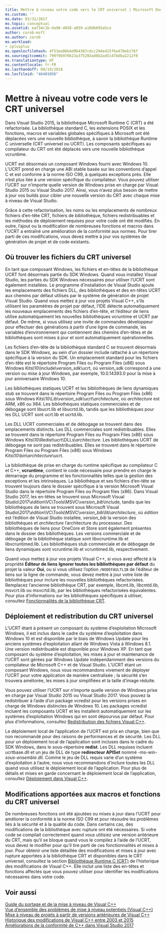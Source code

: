 ```yaml
---
title: Mettre à niveau votre code vers le CRT universel | Microsoft Docs
ms.custom: ''
ms.date: 03/31/2017
ms.topic: conceptual
ms.assetid: eaf34c1b-da98-4058-a059-a10db693a5ce
author: corob-msft
ms.author: corob
ms.workload:
- cplusplus
ms.openlocfilehash: 4f53ee06b4d964307cdcc294e415f6e470eb176f
ms.sourcegitcommit: 799f9b976623a375203ad8b2ad5147bd6a2212f0
ms.translationtype: HT
ms.contentlocale: fr-FR
ms.lasthandoff: 09/19/2018
ms.locfileid: "46401056"
---
```

# <a name="upgrade-your-code-to-the-universal-crt"></a>Mettre à niveau votre code vers le CRT universel

Dans Visual Studio 2015, la bibliothèque Microsoft Runtime C (CRT) a été refactorisée. La bibliothèque standard C, les extensions POSIX et les fonctions, macros et variables globales spécifiques à Microsoft ont été déplacées vers une nouvelle bibliothèque, à savoir la bibliothèque Runtime C universelle (CRT universel ou UCRT). Les composants spécifiques au compilateur du CRT ont été déplacés vers une nouvelle bibliothèque vcruntime.  
  
UCRT est désormais un composant Windows fourni avec Windows 10. L’UCRT prend en charge une ABI stable basée sur les conventions d’appel C et est conforme à la norme ISO C99, à quelques exceptions près. Elle n’est plus liée à une version spécifique du compilateur. Vous pouvez utiliser l’UCRT sur n’importe quelle version de Windows prise en charge par Visual Studio 2015 ou Visual Studio 2017. Ainsi, vous n’avez plus besoin de mettre à jour vos builds pour cibler une nouvelle version du CRT avec chaque mise à niveau de Visual Studio.  
  
Grâce à cette refactorisation, les noms ou les emplacements de nombreux fichiers d’en-tête CRT, fichiers de bibliothèque, fichiers redistribuables et les méthodes de déploiement requises pour votre code ont été modifiés. En outre, l’ajout ou la modification de nombreuses fonctions et macros dans l’UCRT a entraîné une amélioration de la conformité aux normes. Pour tirer parti de ces modifications, vous devez mettre à jour vos systèmes de génération de projet et de code existants.  
  
## <a name="where-to-find-the-universal-crt-files"></a>Où trouver les fichiers du CRT universel

En tant que composant Windows, les fichiers et en-têtes de la bibliothèque UCRT font désormais partie du SDK Windows. Quand vous installez Visual Studio, les parties du SDK Windows nécessaires pour utiliser l’UCRT sont également installées. Le programme d’installation de Visual Studio ajoute les emplacements des fichiers DLL, des bibliothèques et des en-têtes UCRT aux chemins par défaut utilisés par le système de génération de projet Visual Studio. Quand vous mettez à jour vos projets Visual C++, s’ils utilisent les paramètres de projet par défaut, l’IDE détecte automatiquement les nouveaux emplacements des fichiers d’en-tête, et l’éditeur de liens utilise automatiquement les nouvelles bibliothèques vcruntime et UCRT par défaut. De même, si vous utilisez une invite de commandes développeur pour effectuer des générations à partir d’une ligne de commande, les variables d’environnement qui contiennent des chemins d’en-têtes et de bibliothèques sont mises à jour et sont automatiquement opérationnelles.  
  
Les fichiers d’en-tête de la bibliothèque standard C se trouvent désormais dans le SDK Windows, au sein d’un dossier include rattaché à un répertoire spécifique à la version du SDK. Un emplacement standard pour les fichiers d’en-tête est le répertoire Program Files ou Program Files (x86) sous Windows Kits\\10\\Include\\_version_sdk_\\ucrt, où _version_sdk_ correspond à une version ou mise à jour Windows, par exemple, 10.0.14393.0 pour la mise à jour anniversaire Windows 10.   
  
Les bibliothèques statiques UCRT et les bibliothèques de liens dynamiques stub se trouvent dans le répertoire Program Files ou Program Files (x86) sous Windows Kits\\10\\Lib\\_version_sdk_\\ucrt\\_architecture_, où _architecture_ est ARM, x86 ou X64. Les bibliothèques statiques commerciales et de débogage sont libucrt.lib et libucrtd.lib, tandis que les bibliothèques pour les DLL UCRT sont ucrt.lib et ucrtd.lib.  
  
Les DLL UCRT commerciales et de débogage se trouvent dans des emplacements distincts. Les DLL commerciales sont redistribuables. Elles se trouvent dans le répertoire Program Files ou Program Files (x86) sous Windows Kits\\10\\Redist\\ucrt\\DLLs\\_architecture_\. Les bibliothèques UCRT de débogage ne sont pas redistribuables. Elles se trouvent dans le répertoire Program Files ou Program Files (x86) sous Windows Kits\\10\\bin\\_architecture_\\ucrt.   

La bibliothèque de prise en charge du runtime spécifique au compilateur C et C++, **vcruntime**, contient le code nécessaire pour prendre en charge le démarrage du programme et les fonctionnalités telles que la gestion des exceptions et les intrinsèques. La bibliothèque et ses fichiers d’en-tête se trouvent toujours dans le dossier spécifique à la version Microsoft Visual Studio dans le répertoire Program Files ou Program files (x86). Dans Visual Studio 2017, les en-têtes se trouvent sous Microsoft Visual Studio\\2017\\_édition_\\VC\\Tools\\MSVC\\_version_bib_\\include, tandis que les bibliothèques de liens se trouvent sous Microsoft Visual Studio\\2017\\_édition_\\VC\\Tools\\MSVC\\_version_bib_\\lib\\_architecture_, où _édition_ est l’édition de Visual Studio installée, _version_bib_ la version des bibliothèques et _architecture_ l’architecture du processeur. Des bibliothèques de liens pour OneCore et Store sont également présentes dans le dossier des bibliothèques. Les versions commerciale et de débogage de la bibliothèque statique sont libvcruntime.lib et libvcruntimed.lib. Les bibliothèques stub commerciale et de débogage de liens dynamiques sont vcruntime.lib et vcruntimed.lib, respectivement.  
  
Quand vous mettez à jour vos projets Visual C++, si vous avez affecté à la propriété **Éditeur de liens** **Ignorer toutes les bibliothèques par défaut** du projet la valeur **Oui**, ou si vous utilisez l’option `/NODEFAULTLIB` de l’éditeur de liens sur la ligne de commande, vous devez mettre à jour votre liste de bibliothèques pour inclure les nouvelles bibliothèques refactorisées. Remplacez l’ancienne bibliothèque CRT, par exemple, libcmt.lib, libcmtd.lib, msvcrt.lib ou msvcrtd.lib, par les bibliothèques refactorisées équivalentes. Pour plus d’informations sur les bibliothèques spécifiques à utiliser, consultez [Fonctionnalités de la bibliothèque CRT](../c-runtime-library/crt-library-features.md).  
  
## <a name="deployment-and-redistribution-of-the-universal-crt"></a>Déploiement et redistribution du CRT universel
  
L’UCRT étant à présent un composant du système d’exploitation Microsoft Windows, il est inclus dans le cadre du système d’exploitation dans Windows 10 et est disponible par le biais de Windows Update pour les anciens systèmes d’exploitation allant de Windows Vista à Windows 8.1. Une version redistribuable est disponible pour Windows XP. En tant que composant du système d’exploitation, les mises à jour et maintenance de l’UCRT sont gérées par Windows Update indépendamment des versions du compilateur de Microsoft C++ et de Visual Studio. L’UCRT étant un composant Windows, nous vous recommandons vivement de déployer l’UCRT pour votre application de manière centralisée ; la sécurité s’en trouvera améliorée, les mises à jour simplifiées et la taille d’image réduite.  
  
Vous pouvez utiliser l’UCRT sur n’importe quelle version de Windows prise en charge par Visual Studio 2015 ou Visual Studio 2017. Vous pouvez la redistribuer à l’aide d’un package vcredist pour les versions prises en charge de Windows distinctes de Windows 10. Les packages vcredist incluent les composants UCRT et les installent automatiquement sur les systèmes d’exploitation Windows qui en sont dépourvus par défaut. Pour plus d’informations, consultez [Redistribution des fichiers Visual C++](../ide/redistributing-visual-cpp-files.md).  
  
Le déploiement local de l’application de l’UCRT est pris en charge, bien que non recommandé pour des raisons de performances et de sécurité. Les DLL pour un déploiement local de l’application sont incluses dans le cadre du SDK Windows, dans le sous-répertoire **redist**. Les DLL requises incluent ucrtbase.dll et un jeu de DLL de type **redirecteur APISet** nommé -ms-win-_sous-ensemble_.dll. Comme le jeu de DLL requis varie d’un système d’exploitation à l’autre, nous vous recommandons d’inclure toutes les DLL quand vous utilisez le déploiement local de l’application. Pour plus de détails et mises en garde concernant le déploiement local de l’application, consultez [Déploiement dans Visual C++](../ide/deployment-in-visual-cpp.md).  
  
## <a name="changes-to-the-universal-crt-functions-and-macros"></a>Modifications apportées aux macros et fonctions du CRT universel  

De nombreuses fonctions ont été ajoutées ou mises à jour dans l’UCRT pour améliorer la conformité à la norme ISO C99 et pour résoudre les problèmes liés à la sécurité et à la qualité du code. Dans certains cas, des modifications de la bibliothèque avec rupture ont été nécessaires. Si votre code se compilait correctement quand vous utilisiez une version antérieure du CRT, mais qu’il se bloque quand vous le compilez à l’aide de l’UCRT, vous devez le modifier pour qu’il tire parti de ces fonctionnalités et mises à jour. Pour obtenir une liste détaillée des modifications et mises à jour avec rupture apportées à la bibliothèque CRT et disponibles dans le CRT universel, consultez la section [Bibliothèque Runtime C (CRT)](visual-cpp-change-history-2003-2015.md#BK_CRT) de l’historique des modifications de Visual C++. Elle inclut une liste des en-têtes et fonctions affectés que vous pouvez utiliser pour identifier les modifications nécessaires dans votre code.  
  
## <a name="see-also"></a>Voir aussi  

[Guide du portage et de la mise à niveau de Visual C++](visual-cpp-porting-and-upgrading-guide.md)<br/>
[Vue d’ensemble des problèmes de mise à niveau potentiels (Visual C++)](overview-of-potential-upgrade-issues-visual-cpp.md)<br/>
[Mise à niveau de projets à partir de versions antérieures de Visual C++](upgrading-projects-from-earlier-versions-of-visual-cpp.md)<br/>
[Historique des modifications de Visual C++ entre 2003 et 2015](visual-cpp-change-history-2003-2015.md)<br/>
[Améliorations de la conformité de C++ dans Visual Studio 2017](../cpp-conformance-improvements-2017.md)  